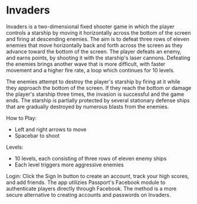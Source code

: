 # Invaders

Invaders is a two-dimensional fixed shooter game in which the player controls a starship by moving it horizontally across the bottom of the screen and firing at descending enemies. The aim is to defeat three rows of eleven enemies that move horizontally back and forth across the screen as they advance toward the bottom of the screen. The player defeats an enemy, and earns points, by shooting it with the starship's laser cannons. Defeating the enemies brings another wave that is more difficult, with faster movement and a higher fire rate, a loop which continues for 10 levels.

The enemies attempt to destroy the player's starship by firing at it while they approach the bottom of the screen. If they reach the bottom or damage the player's starship three times, the invasion is successful and the game ends. The starship is partially protected by several stationary defense ships that are gradually destroyed by numerous blasts from the enemies.

How to Play:
- Left and right arrows to move
- Spacebar to shoot

Levels:
- 10 levels, each consisting of three rows of eleven enemy ships
- Each level triggers more aggressive enemies

Login:
Click the Sign In button to create an account, track your high scores, and add friends. The app utilizies Passport's Facebook module to authenticate players directly through Facebook. The method is a more secure alternative to creating accounts and passwords on Invaders.
